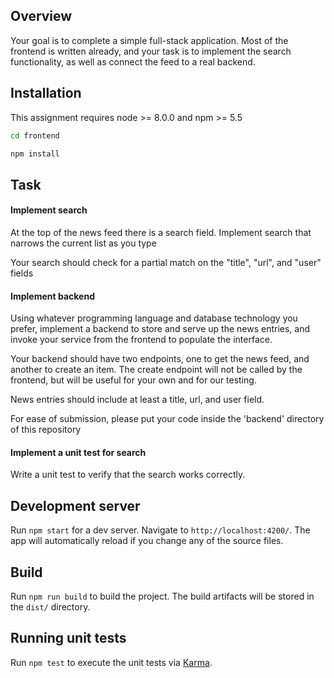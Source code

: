 ## Overview

Your goal is to complete a simple full-stack application. Most of the frontend is written already, and your task is to implement the search functionality, as well as connect the feed to a real backend.

## Installation


This assignment requires node >= 8.0.0 and npm >= 5.5

```BASH
cd frontend

npm install
```

## Task

#### Implement search

At the top of the news feed there is a search field. Implement search that narrows the current list as you type

Your search should check for a partial match on the "title", "url", and "user" fields

#### Implement backend

Using whatever programming language and database technology you prefer, implement a backend to store and serve up the news entries, and invoke your service from the frontend to populate the interface.

Your backend should have two endpoints, one to get the news feed, and another to create an item. The create endpoint will not be called by the frontend, but will be useful for your own and for our testing.

News entries should include at least a title, url, and user field.

For ease of submission, please put your code inside the 'backend' directory of this repository

#### Implement a unit test for search

Write a unit test to verify that the search works correctly.

## Development server

Run `npm start` for a dev server. Navigate to `http://localhost:4200/`. The app will automatically
reload if you change any of the source files.

## Build

Run `npm run build` to build the project. The build artifacts will be stored in the `dist/`
directory.

## Running unit tests

Run `npm test` to execute the unit tests via [Karma](https://karma-runner.github.io).
